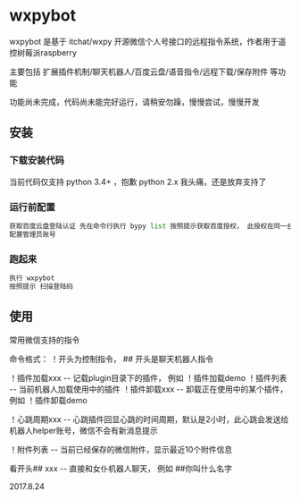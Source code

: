 # wxpybot

wxpybot 是基于 itchat/wxpy 开源微信个人号接口的远程指令系统，作者用于遥控树莓派raspberry

主要包括 扩展插件机制/聊天机器人/百度云盘/语音指令/远程下载/保存附件 等功能

功能尚未完成，代码尚未能完好运行，请稍安勿躁，慢慢尝试，慢慢开发

## 安装

### 下载安装代码
当前代码仅支持 python 3.4+ ，抱歉 python 2.x 我头痛，还是放弃支持了


### 运行前配置
```python
获取百度云盘登陆认证 先在命令行执行 bypy list 按照提示获取百度授权， 此授权在同一台机子只需要获取一次
配置管理员账号
```

### 跑起来
```python
执行 wxpybot
按照提示 扫描登陆码
```

## 使用

常用微信支持的指令

命令格式： ！开头为控制指令， ## 开头是聊天机器人指令

！插件加载xxx  -- 记载plugin目录下的插件， 例如 ！插件加载demo
！插件列表     -- 当前机器人加载使用中的插件
！插件卸载xxx  -- 卸载正在使用中的某个插件， 例如 ！插件卸载demo

！心跳周期xxx  -- 心跳插件回显心跳的时间周期，默认是2小时，此心跳会发送给机器人helper账号，微信不会有新消息提示

！附件列表     -- 当前已经保存的微信附件，显示最近10个附件信息

看开头## xxx         -- 直接和女仆机器人聊天， 例如 ##你叫什么名字


2017.8.24


